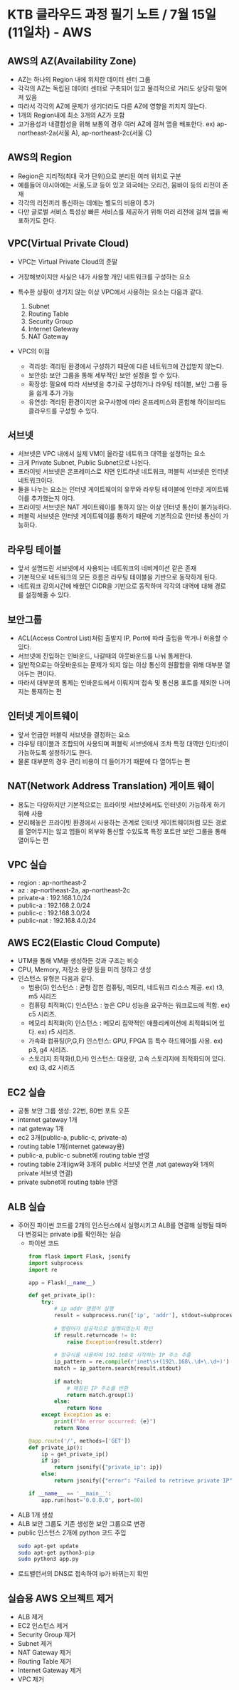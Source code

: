 # KTB 클라우드 과정 필기 노트 / 7월 15일 (11일차) - AWS




## AWS의 AZ(Availability Zone)
- AZ는 하나의 Region 내에 위치한 데이터 센터 그룹
- 각각의 AZ는 독립된 데이터 센터로 구축되어 있고 물리적으로 거리도 상당히 떨어져 있음
- 따라서 각각의 AZ에 문제가 생기더라도 다른 AZ에 영향을 끼치지 않는다.
- 1개의 Region내에 최소 3개의 AZ가 포함
- 고가용성과 내결함성을 위해 보통의 경우 여러 AZ에 걸쳐 앱을 배포한다. ex) ap-northeast-2a(서울 A), ap-northeast-2c(서울 C)

## AWS의 Region
- Region은 지리적(최대 국가 단위)으로 분리된 여러 위치로 구분
- 예를들어 아시아에는 서울,도쿄 등이 있고 외국에는 오리건, 뭄바이 등의 리전이 존재
- 각각의 리전끼리 통신하는 데에는 별도의 비용이 추가
- 다만 글로벌 서비스 특성상 빠른 서비스를 제공하기 위해 여러 리전에 걸쳐 앱을 배포하기도 한다.


## VPC(Virtual Private Cloud)
- VPC는 Virtual Private Cloud의 준말
- 거창해보이지만 사실은 내가 사용할 개인 네트워크를 구성하는 요소
- 특수한 상황이 생기지 않는 이상 VPC에서 사용하는 요소는 다음과 같다.
    1. Subnet
    2. Routing Table
    3. Security Group
    4. Internet Gateway
    5. NAT Gateway

- VPC의 이점
    - 격리성: 격리된 환경에서 구성하기 때문에 다른 네트워크에 간섭받지 않는다.
    - 보안성: 보안 그룹을 통해 세부적인 보안 설정을 할 수 있다.
    - 확장성: 필요에 따라 서브넷을 추가로 구성하거나 라우팅 테이블, 보안 그룹 등을 쉽게 추가 가능
    - 유연성: 격리된 환경이지만 요구사항에 따라 온프레미스와 혼합해 하이브리드 클라우드를 구성할 수 있다.

## 서브넷
- 서브넷은 VPC 내에서 실제 VM이 올라갈 네트워크 대역을 설정하는 요소
- 크게 Private Subnet, Public Subnet으로 나뉜다.
- 프라이빗 서브넷은 온프레미스로 치면 인트라넷 네트워크, 퍼블릭 서브넷은 인터넷 네트워크이다.
- 둘을 나누는 요소는 인터넷 게이트웨이의 유무와 라우팅 테이블에 인터넷 게이트웨이를 추가했는지 이다.
- 프라이빗 서브넷은 NAT 게이트웨이를 통하지 않는 이상 인터넷 통신이 불가능하다.
- 퍼블릭 서브넷은 인터넷 게이트웨이를 통하기 때문에 기본적으로 인터넷 통신이 가능하다.


## 라우팅 테이블
- 앞서 설명드린 서브넷에서 사용되는 네트워크의 네비게이션 같은 존재
- 기본적으로 네트워크의 모든 흐름은 라우팅 테이블을 기반으로 동작하게 된다.
- 네트워크 강의시간에 배웠던 CIDR을 기반으로 동작하며 각각의 대역에 대해 경로를 설정해줄 수 있다.

## 보안그룹
- ACL(Access Control List)처럼 출발지 IP, Port에 따라 출입을 막거나 허용할 수 있다.
- 서브넷에 진입하는 인바운드, 나갈때의 아웃바운드를 나눠 통제한다.
- 일반적으로는 아웃바운드는 문제가 되지 않는 이상 통신의 원활함을 위해 대부분 열어두는 편이다.
- 따라서 대부분의 통제는 인바운드에서 이뤄지며 접속 및 통신용 포트를 제외한 나머지는 통제하는 편

## 인터넷 게이트웨이
- 앞서 언급한 퍼블릭 서브넷을 결정하는 요소
- 라우팅 테이블과 조합되어 사용되며 퍼블릭 서브넷에서 조차 특정 대역만 인터넷이 가능하도록 설정하기도 한다.
- 물론 대부분의 경우 관리 비용이 더 들어가기 때문에 다 열어두는 편

## NAT(Network Address Translation) 게이트 웨이
- 용도는 다양하지만 기본적으로는 프라이빗 서브넷에서도 인터넷이 가능하게 하기 위해 사용
- 분리해놓은 프라이빗 환경에서 사용하는 관계로 인터넷 게이트웨이처럼 모든 경로를 열어두지는 않고 앱들이 외부와 통신할 수있도록 특정 포트만 보안 그룹을 통해 열어두는 편

## VPC 실습
- region : ap-northeast-2
- az : ap-northeast-2a, ap-northeast-2c
- private-a : 192.168.1.0/24
- public-a : 192.168.2.0/24
- public-c : 192.168.3.0/24
- public-nat : 192.168.4.0/24

## AWS EC2(Elastic Cloud Compute)
- UTM을 통해 VM을 생성하든 것과 구조는 비슷
- CPU, Memory, 저장소 용량 등을 미리 정하고 생성
- 인스턴스 유형은 다음과 같다.
    - 범용(G) 인스턴스 : 균형 잡힌 컴퓨팅, 메모리, 네트워크 리소스 제공. ex) t3, m5 시리즈
    - 컴퓨팅 최적화(C) 인스턴스 : 높은 CPU 성능을 요구하는 워크로드에 적합. ex) c5 시리즈.
    - 메모리 최적화(R) 인스턴스 : 메모리 집약적인 애플리케이션에 최적화되어 있다. ex) r5 시리즈.
    - 가속화 컴퓨팅(P,G,F) 인스턴스: GPU, FPGA 등 특수 하드웨어를 사용. ex) p3, g4 시리즈.
    - 스토리지 최적화(I,D,H) 인스턴스: 대용량, 고속 스토리지에 최적화되어 있다. ex) i3, d2 시리즈

## EC2 실습
- 공통 보안 그룹 생성: 22번, 80번 포트 오픈
- internet gateway 1개
- nat gateway 1개
- ec2 3개(public-a, public-c, private-a)
- routing table 1개(internet gateway용)
- public-a, public-c subnet에 routing table 반영
- routing table 2개(igw와 3개의 public 서브넷 연결 ,nat gateway와 1개의 private 서브넷 연결)
- private subnet에 routing table 반영


## ALB 실습
- 주어진 파이썬 코드를 2개의 인스턴스에서 실행시키고 ALB를 연결해 실행될 때마다 변경되는 private ip를 확인하는 실습
    - 파이썬 코드
        ```python
        from flask import Flask, jsonify
        import subprocess
        import re

        app = Flask(__name__)

        def get_private_ip():
            try:
                # ip addr 명령어 실행
                result = subprocess.run(['ip', 'addr'], stdout=subprocess.PIPE, stderr=subprocess.PIPE, text=True)
                
                # 명령어가 성공적으로 실행되었는지 확인
                if result.returncode != 0:
                    raise Exception(result.stderr)
                
                # 정규식을 사용하여 192.168로 시작하는 IP 주소 추출
                ip_pattern = re.compile(r'inet\s+(192\.168\.\d+\.\d+)')
                match = ip_pattern.search(result.stdout)
                
                if match:
                    # 매칭된 IP 주소를 반환
                    return match.group(1)
                else:
                    return None
            except Exception as e:
                print(f"An error occurred: {e}")
                return None

        @app.route('/', methods=['GET'])
        def private_ip():
            ip = get_private_ip()
            if ip:
                return jsonify({"private_ip": ip})
            else:
                return jsonify({"error": "Failed to retrieve private IP"}), 500

        if __name__ == '__main__':
            app.run(host='0.0.0.0', port=80)
        ```
- ALB 1개 생성
- ALB 보안 그룹도 기존 생성한 보안 그룹으로 변경
- public 인스턴스 2개에 python 코드 주입
    ```bash
    sudo apt-get update
    sudo apt-get python3-pip
    sudo python3 app.py
    ```
- 로드밸런서의 DNS로 접속하여 ip가 바뀌는지 확인

## 실습용 AWS 오브젝트 제거
- ALB 제거
- EC2 인스턴스 제거
- Security Group 제거
- Subnet 제거
- NAT Gateway 제거
- Routing Table 제거
- Internet Gateway 제거
- VPC 제거










